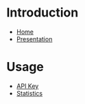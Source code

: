 # Introduction
* [Home](Home.md)
* [Presentation](Presentation.md)

# Usage
* [API Key](APIKey.md)
* [Statistics](Stats.md)
